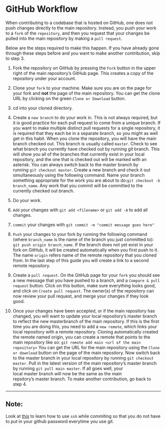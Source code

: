 # GitHub Workflow

When contributing to a codebase that is hosted on GitHub, one does not push changes directly to the main repository. Instead, you push your work to a `fork` of the `repository`, and then you request that your changes be pulled into the main repository by making a `pull request`.

Below are the steps required to make this happen. If you have already gone through these steps before and you want to make another contribution, skip to step 3.

1.	Fork the repository on GitHub by pressing the `Fork` button in the upper right of the main repository’s GitHub page. This creates a copy of the repository under your account.

2.	Clone your `fork` to your machine. Make sure you are on the page for your fork and **not** the page of the main repository. You can get the clone URL by clicking on the green `Clone or Download` button.

3.	cd into your cloned directory.

4.	Create a `new branch` to do your work in. This is not always required, but it is good practice for each pull request to come from a unique branch. If you want to make multiple distinct pull requests for a single repository, it is required that they each be in a separate branch, so you might as well get in this habit. When you clone the repository, you will have the main branch checked out. This branch is usually called `master`. Check to see what branch you currently have checked out by running git branch. This will show you all of the branches that currently exist in your local repository, and the one that is checked out will be marked with an asterisk. You can always switch back to the master branch by running `git checkout master`. Create a new branch and check it out simultaneously using the following command. Name your branch something appropriate for the work you are about to do:`git checkout -b branch_name`. Any work that you commit will be committed to the currently checked out branch.

5.	Do your work.

6.	`Add` your changes with `git add <filename>` or `git add -A` to add all changes.

7. 	`commit` your changes with `git commit -m "commit message goes here"`

8.	`Push` your changes to your fork by running the following command (where `branch_name` is the name of the branch you just committed to): `git push origin branch_name`. If the branch does not yet exist in your fork on GitHub, it will be created automatically when you first push to it. The name `origin` refers name of the remote repository that you cloned from. In the last step of this guide you will create a link to a second remote repository.

9.	Create a `pull request`. On the GitHub page for your `fork` you should see a new message that you have pushed to a branch, and a `Compare & pull request` button. Click on this button, make sure everything looks good, and click on `Create pull request`. The owner(s) of the repository can now review your pull request, and merge your changes if they look good.

10.	Once your changes have been accepted, or if the main repository has changed, you will want to update your local repository’s master branch to reflect the new masterbranch of the main repository. If this is the first time you are doing this, you need to add a `new remote`, which links your local repository with a remote repository. Cloning automatically created the remote named origin, you can create a remote that points to the main repository like so: `git remote add main <url of the main repository>` You can get the URL for the main repository using the `Clone or download` button on the page of the main repository. Now switch back to the master branch in your local repository by running `git checkout master`. Pull in the latest version of the main repository’s master branch by running `git pull main master`. If all goes well, your local master branch will now be the same as the main repsitory’s master branch. To make another contribution, go back to step 4.


____
## Note:
Look at [this](https://help.github.com/en/articles/connecting-to-github-with-ssh) to learn how to use `ssh` while commiting so that you do not have to put in your github password everytime you use git.
